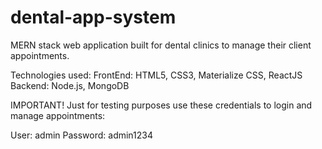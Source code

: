 # dental-app-system
MERN stack web application built for dental clinics to manage their client appointments. 

Technologies used: 
FrontEnd: HTML5, CSS3, Materialize CSS, ReactJS
Backend: Node.js, MongoDB

IMPORTANT!
Just for testing purposes use these credentials to login and manage appointments:

User: admin
Password: admin1234


